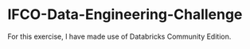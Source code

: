 # IFCO-Data-Engineering-Challenge

For this exercise, I have made use of Databricks Community Edition. 
